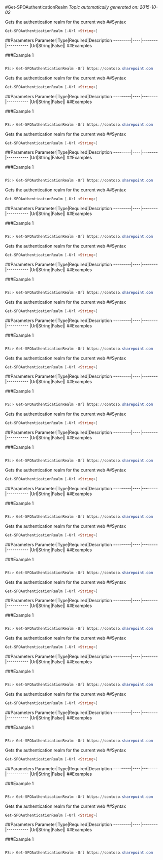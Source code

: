#Get-SPOAuthenticationRealm
*Topic automatically generated on: 2015-10-02*

Gets the authentication realm for the current web
##Syntax
```powershell
Get-SPOAuthenticationRealm [-Url <String>]
```


##Parameters
Parameter|Type|Required|Description
---------|----|--------|-----------
|Url|String|False||
##Examples

###Example 1
```powershell

PS:> Get-SPOAuthenticationRealm -Url https://contoso.sharepoint.com
```

Gets the authentication realm for the current web
##Syntax
```powershell
Get-SPOAuthenticationRealm [-Url <String>]
```


##Parameters
Parameter|Type|Required|Description
---------|----|--------|-----------
|Url|String|False||
##Examples

###Example 1
```powershell

PS:> Get-SPOAuthenticationRealm -Url https://contoso.sharepoint.com
```

Gets the authentication realm for the current web
##Syntax
```powershell
Get-SPOAuthenticationRealm [-Url <String>]
```


##Parameters
Parameter|Type|Required|Description
---------|----|--------|-----------
|Url|String|False||
##Examples

###Example 1
```powershell

PS:> Get-SPOAuthenticationRealm -Url https://contoso.sharepoint.com
```

Gets the authentication realm for the current web
##Syntax
```powershell
Get-SPOAuthenticationRealm [-Url <String>]
```


##Parameters
Parameter|Type|Required|Description
---------|----|--------|-----------
|Url|String|False||
##Examples

###Example 1
```powershell

PS:> Get-SPOAuthenticationRealm -Url https://contoso.sharepoint.com
```

Gets the authentication realm for the current web
##Syntax
```powershell
Get-SPOAuthenticationRealm [-Url <String>]
```


##Parameters
Parameter|Type|Required|Description
---------|----|--------|-----------
|Url|String|False||
##Examples

###Example 1
```powershell

PS:> Get-SPOAuthenticationRealm -Url https://contoso.sharepoint.com
```

Gets the authentication realm for the current web
##Syntax
```powershell
Get-SPOAuthenticationRealm [-Url <String>]
```


##Parameters
Parameter|Type|Required|Description
---------|----|--------|-----------
|Url|String|False||
##Examples

###Example 1
```powershell

PS:> Get-SPOAuthenticationRealm -Url https://contoso.sharepoint.com
```

Gets the authentication realm for the current web
##Syntax
```powershell
Get-SPOAuthenticationRealm [-Url <String>]
```


##Parameters
Parameter|Type|Required|Description
---------|----|--------|-----------
|Url|String|False||
##Examples

###Example 1
```powershell

PS:> Get-SPOAuthenticationRealm -Url https://contoso.sharepoint.com
```

Gets the authentication realm for the current web
##Syntax
```powershell
Get-SPOAuthenticationRealm [-Url <String>]
```


##Parameters
Parameter|Type|Required|Description
---------|----|--------|-----------
|Url|String|False||
##Examples

###Example 1
```powershell

PS:> Get-SPOAuthenticationRealm -Url https://contoso.sharepoint.com
```

Gets the authentication realm for the current web
##Syntax
```powershell
Get-SPOAuthenticationRealm [-Url <String>]
```


##Parameters
Parameter|Type|Required|Description
---------|----|--------|-----------
|Url|String|False||
##Examples

###Example 1
```powershell

PS:> Get-SPOAuthenticationRealm -Url https://contoso.sharepoint.com
```

Gets the authentication realm for the current web
##Syntax
```powershell
Get-SPOAuthenticationRealm [-Url <String>]
```


##Parameters
Parameter|Type|Required|Description
---------|----|--------|-----------
|Url|String|False||
##Examples

###Example 1
```powershell

PS:> Get-SPOAuthenticationRealm -Url https://contoso.sharepoint.com
```

Gets the authentication realm for the current web
##Syntax
```powershell
Get-SPOAuthenticationRealm [-Url <String>]
```


##Parameters
Parameter|Type|Required|Description
---------|----|--------|-----------
|Url|String|False||
##Examples

###Example 1
```powershell

PS:> Get-SPOAuthenticationRealm -Url https://contoso.sharepoint.com
```

Gets the authentication realm for the current web
##Syntax
```powershell
Get-SPOAuthenticationRealm [-Url <String>]
```


##Parameters
Parameter|Type|Required|Description
---------|----|--------|-----------
|Url|String|False||
##Examples

###Example 1
```powershell

PS:> Get-SPOAuthenticationRealm -Url https://contoso.sharepoint.com
```

Gets the authentication realm for the current web
##Syntax
```powershell
Get-SPOAuthenticationRealm [-Url <String>]
```


##Parameters
Parameter|Type|Required|Description
---------|----|--------|-----------
|Url|String|False||
##Examples

###Example 1
```powershell

PS:> Get-SPOAuthenticationRealm -Url https://contoso.sharepoint.com
```

Gets the authentication realm for the current web
##Syntax
```powershell
Get-SPOAuthenticationRealm [-Url <String>]
```


##Parameters
Parameter|Type|Required|Description
---------|----|--------|-----------
|Url|String|False||
##Examples

###Example 1
```powershell

PS:> Get-SPOAuthenticationRealm -Url https://contoso.sharepoint.com
```

Gets the authentication realm for the current web
##Syntax
```powershell
Get-SPOAuthenticationRealm [-Url <String>]
```


##Parameters
Parameter|Type|Required|Description
---------|----|--------|-----------
|Url|String|False||
##Examples

###Example 1
```powershell

PS:> Get-SPOAuthenticationRealm -Url https://contoso.sharepoint.com
```

